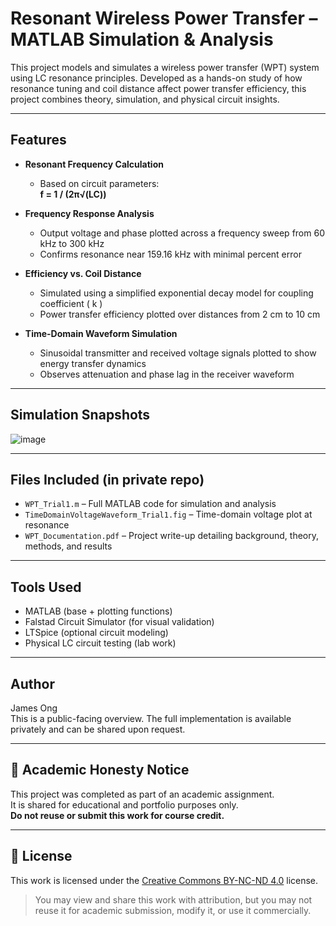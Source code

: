 # Resonant Wireless Power Transfer – MATLAB Simulation & Analysis

This project models and simulates a wireless power transfer (WPT) system using LC resonance principles. Developed as a hands-on study of how resonance tuning and coil distance affect power transfer efficiency, this project combines theory, simulation, and physical circuit insights.

---

## Features

- **Resonant Frequency Calculation**
  - Based on circuit parameters:  
**f = 1 / (2π√(LC))**


- **Frequency Response Analysis**
  - Output voltage and phase plotted across a frequency sweep from 60 kHz to 300 kHz
  - Confirms resonance near 159.16 kHz with minimal percent error

- **Efficiency vs. Coil Distance**
  - Simulated using a simplified exponential decay model for coupling coefficient \( k \)
  - Power transfer efficiency plotted over distances from 2 cm to 10 cm

- **Time-Domain Waveform Simulation**
  - Sinusoidal transmitter and received voltage signals plotted to show energy transfer dynamics
  - Observes attenuation and phase lag in the receiver waveform

---

## Simulation Snapshots

![image](https://github.com/user-attachments/assets/a2b7348d-c1af-4f42-89d2-23b7303cd98b)


---

## Files Included (in private repo)

- `WPT_Trial1.m` – Full MATLAB code for simulation and analysis
- `TimeDomainVoltageWaveform_Trial1.fig` – Time-domain voltage plot at resonance
- `WPT_Documentation.pdf` – Project write-up detailing background, theory, methods, and results

---

## Tools Used

- MATLAB (base + plotting functions)
- Falstad Circuit Simulator (for visual validation)
- LTSpice (optional circuit modeling)
- Physical LC circuit testing (lab work)

---

## Author

James Ong  
This is a public-facing overview. The full implementation is available privately and can be shared upon request.

---

## 📌 Academic Honesty Notice

This project was completed as part of an academic assignment.  
It is shared for educational and portfolio purposes only.  
**Do not reuse or submit this work for course credit.**

---

## 📄 License

This work is licensed under the [Creative Commons BY-NC-ND 4.0](https://creativecommons.org/licenses/by-nc-nd/4.0/) license.

> You may view and share this work with attribution, but you may not reuse it for academic submission, modify it, or use it commercially.
